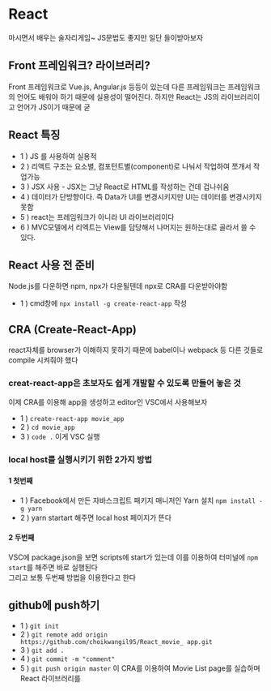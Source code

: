 # React
마시면서 배우는 술자리게임~ JS문법도 좋지만 일단 들이받아보자

## Front 프레임워크? 라이브러리?
Front 프레임워크로 Vue.js, Angular.js 등등이 있는데 다른 프레임워크는 프레임워크의 언어도 배워야 하기 때문에 실용성이 떨어진다. 하지만 React는 JS의 라이브러리이고 언어가 JS이기 때문에 굳

## React 특징
- 1 ) JS 를 사용하여 실용적
- 2 ) 리액트 구조는 요소별, 컴포턴트별(component)로 나눠서 작업하여 쪼개서 작업가능
- 3 ) JSX 사용 - JSX는 그냥 React로 HTML를 작성하는 건데 겁나쉬움
- 4 ) 데이터가 단방향이다. 즉 Data가 UI를 변경시키지만 UI는 데이터를 변경시키지 못함
- 5 ) react는 프레임워크가 아니라 UI 라이브러리이다
- 6 ) MVC모델에서 리엑트는 View를 담당해서 나머지는 원하는대로 골라서 쓸 수 있다.

## React 사용 전 준비
Node.js를 다운하면 npm, npx가 다운될텐데 npx로 CRA를 다운받아야함
- 1 ) cmd창에 `npx install -g create-react-app` 작성
## CRA (Create-React-App)
react자체를 browser가 이해하지 못하기 때문에 babel이나 webpack 등 다른 것들로 compile 시켜줘야 했다<br/>
### creat-react-app은 초보자도 쉽게 개발할 수 있도록 만들어 놓은 것<br/>
이제 CRA를 이용해 app을 생성하고 editor인 VSC에서 사용해보자
- 1 ) `create-react-app movie_app`
- 2 ) `cd movie_app`
- 3 ) `code .` 이게 VSC 실행
### local host를 실행시키기 위한 2가지 방법
#### 1 첫번째
- 1 ) Facebook에서 만든 자바스크립트 패키지 매니저인 Yarn 설치 `npm install -g yarn`
- 2 ) yarn startart 해주면 local host 페이지가 뜬다
#### 2 두번째
VSC에 package.json을 보면 scripts에 start가 있는데 이를 이용하여
터미널에 `npm start`를 해주면 바로 실행된다<br/>
그리고 보통 두번째 방법을 이용한다고 한다

## github에 push하기
- 1 ) `git init`
- 2 ) `git remote add origin https://github.com/choikwangil95/React_movie_
app.git`
- 3 ) `git add .`
- 4 ) `git commit -m "comment"`
- 5 ) `git push origin master`
이 CRA를 이용하여 Movie List page를 실습하며 React 라이브러리를 
